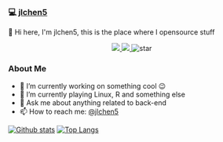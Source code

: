 ### 💻 [jlchen5](https://github.com/jlchen5)

👋 Hi here, I'm jlchen5, this is the place where I opensource stuff 

<div align="center">
  <a href="https://github.com/jlchen5">
    <img src="https://img.shields.io/badge/-Github-000?style=flat&logo=Github&logoColor=white">
  </a>
  <a href="mailto:1314charlie@gmail.com">
    <img src="https://img.shields.io/badge/-Gmail-c14438?style=flat&logo=Gmail&logoColor=white"">
  </a>
    <img src="https://komarev.com/ghpvc/?username=jlchen5" alt="star">
</div>



### About Me

- 🔭 I’m currently working on something cool :wink:
- 🌱 I’m currently playing Linux, R and something else
- 💬 Ask me about anything related to back-end
- 📫 How to reach me: [@jlchen5](mailto:1314charlie@gmail.com)
                                                                     

[![Github stats](https://github-readme-stats.vercel.app/api?username=jlchen5&show_icons=true&include_all_commits=true)](https://github.com/jlchen5/github-readme-stats)
[![Top Langs](https://github-readme-stats.vercel.app/api/top-langs/?username=jlchen5&layout=compact)](https://github.com/jlchen5/github-readme-stats)


                                                                     
